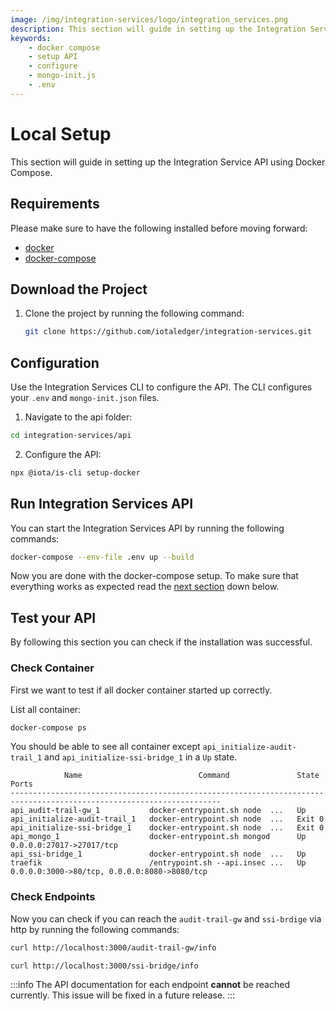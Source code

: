 ```yaml
---
image: /img/integration-services/logo/integration_services.png
description: This section will guide in setting up the Integration Service API using Docker Compose.
keywords:
    - docker compose
    - setup API
    - configure
    - mongo-init.js
    - .env
---
```


# Local Setup

This section will guide in setting up the Integration Service API using Docker Compose.

## Requirements

Please make sure to have the following installed before moving forward:

-   [docker](https://docs.docker.com/get-docker/)
-   [docker-compose](https://docs.docker.com/compose/install/)

## Download the Project

1. Clone the project by running the following command:

    ```bash
    git clone https://github.com/iotaledger/integration-services.git
    ```

## Configuration

Use the Integration Services CLI to configure the API. The CLI configures your `.env` and `mongo-init.json` files.

1. Navigate to the api folder:

```bash
cd integration-services/api
```

2. Configure the API:

```bash
npx @iota/is-cli setup-docker
```

## Run Integration Services API

You can start the Integration Services API by running the following commands:

```bash
docker-compose --env-file .env up --build
```

Now you are done with the docker-compose setup. To make sure that everything works as expected read the [next section](#test-your-api) down below.

## Test your API

By following this section you can check if the installation was successful.

### Check Container

First we want to test if all docker container started up correctly.

List all container:

```bash
docker-compose ps
```

You should be able to see all container except `api_initialize-audit-trail_1` and `api_initialize-ssi-bridge_1` in a `Up` state.

```
            Name                          Command               State                       Ports
---------------------------------------------------------------------------------------------------------------------
api_audit-trail-gw_1           docker-entrypoint.sh node  ...   Up
api_initialize-audit-trail_1   docker-entrypoint.sh node  ...   Exit 0
api_initialize-ssi-bridge_1    docker-entrypoint.sh node  ...   Exit 0
api_mongo_1                    docker-entrypoint.sh mongod      Up       0.0.0.0:27017->27017/tcp
api_ssi-bridge_1               docker-entrypoint.sh node  ...   Up
traefik                        /entrypoint.sh --api.insec ...   Up       0.0.0.0:3000->80/tcp, 0.0.0.0:8080->8080/tcp
```

### Check Endpoints

Now you can check if you can reach the `audit-trail-gw` and `ssi-brdige` via http by running the following commands:

```bash
curl http://localhost:3000/audit-trail-gw/info
```

```bash
curl http://localhost:3000/ssi-bridge/info
```

:::info
The API documentation for each endpoint **cannot** be reached currently. This issue will be fixed in a future release. 
:::